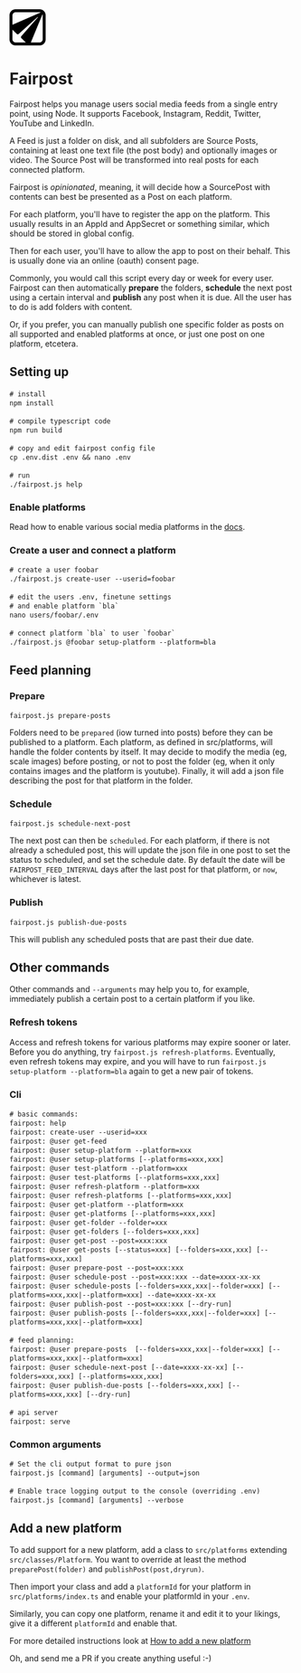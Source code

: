 
<img src="https://github.com/commonpike/fairpost/raw/main/public/fairpost-icon.png" width="64" height="64">

# Fairpost

Fairpost helps you manage users social media feeds from a single 
entry point, using Node. It supports Facebook, Instagram, 
Reddit, Twitter, YouTube and LinkedIn.

A Feed is just a folder on disk, and all subfolders are Source Posts, 
containing at least one text file (the post body) and 
optionally images or video. The Source Post will be transformed
into real posts for each connected platform.

Fairpost is *opinionated*, meaning, it will decide
how a SourcePost with contents can best be presented
as a Post on each platform. 

For each platform, you'll have to register the app on the
platform. This usually results in an AppId and AppSecret or 
something similar, which should be stored in global config.

Then for each user, you'll have to allow the app to
post on their behalf. This is usually done via an
online (oauth) consent page.

Commonly, you would call this script every day or week
for every user. Fairpost can then automatically **prepare** the folders,
**schedule** the next post using a certain interval and 
**publish** any post when it is due. All the user has to do is 
add folders with content.

Or, if you prefer, you can manually publish one
specific folder as posts on all supported and enabled 
platforms at once, or just one post on one platform,
etcetera.


## Setting up 
```
# install
npm install

# compile typescript code
npm run build

# copy and edit fairpost config file
cp .env.dist .env && nano .env

# run
./fairpost.js help
```

### Enable platforms

Read how to enable various social media platforms in the [docs](docs).

### Create a user and connect a platform 

```
# create a user foobar
./fairpost.js create-user --userid=foobar

# edit the users .env, finetune settings
# and enable platform `bla`
nano users/foobar/.env

# connect platform `bla` to user `foobar`
./fairpost.js @foobar setup-platform --platform=bla

```

## Feed planning
### Prepare
```
fairpost.js prepare-posts
```
Folders need to be `prepared` (iow turned into posts)
before they can be published to a platform. 
Each platform, as defined in src/platforms, will 
handle the folder contents by itself. It may
decide to modify the media (eg, scale images) 
before posting, or not to post the folder (eg, 
when it only contains images and the platform 
is youtube). Finally, it will add a json file
describing the post for that platform in the 
folder.

### Schedule
```
fairpost.js schedule-next-post
```
The next post can then be `scheduled`. For each platform,
if there is not already a scheduled post, this will update
the json file in one post to set the status to scheduled, 
and set the schedule date. 
By default the date will be `FAIRPOST_FEED_INTERVAL` days 
after the last post for that platform, or `now`, whichever 
is latest.

### Publish
```
fairpost.js publish-due-posts
```
This will publish any scheduled posts that are past their due date.


## Other commands

Other commands and `--arguments`
may help you to, for example, immediately publish
a certain post to a certain platform if you like.

### Refresh tokens

Access and refresh tokens for various platforms may
expire sooner or later. Before you do anything, try
`fairpost.js refresh-platforms`. Eventually, even
refresh tokens may expire, and you will have to run
`fairpost.js setup-platform --platform=bla` again
to get a new pair of tokens.


### Cli

```
# basic commands:
fairpost: help
fairpost: create-user --userid=xxx
fairpost: @user get-feed 
fairpost: @user setup-platform --platform=xxx
fairpost: @user setup-platforms [--platforms=xxx,xxx]
fairpost: @user test-platform --platform=xxx
fairpost: @user test-platforms [--platforms=xxx,xxx]
fairpost: @user refresh-platform --platform=xxx
fairpost: @user refresh-platforms [--platforms=xxx,xxx]
fairpost: @user get-platform --platform=xxx
fairpost: @user get-platforms [--platforms=xxx,xxx]
fairpost: @user get-folder --folder=xxx
fairpost: @user get-folders [--folders=xxx,xxx]
fairpost: @user get-post --post=xxx:xxx
fairpost: @user get-posts [--status=xxx] [--folders=xxx,xxx] [--platforms=xxx,xxx] 
fairpost: @user prepare-post --post=xxx:xxx
fairpost: @user schedule-post --post=xxx:xxx --date=xxxx-xx-xx 
fairpost: @user schedule-posts [--folders=xxx,xxx|--folder=xxx] [--platforms=xxx,xxx|--platform=xxx] --date=xxxx-xx-xx
fairpost: @user publish-post --post=xxx:xxx [--dry-run]
fairpost: @user publish-posts [--folders=xxx,xxx|--folder=xxx] [--platforms=xxx,xxx|--platform=xxx]

# feed planning:
fairpost: @user prepare-posts  [--folders=xxx,xxx|--folder=xxx] [--platforms=xxx,xxx|--platform=xxx]
fairpost: @user schedule-next-post [--date=xxxx-xx-xx] [--folders=xxx,xxx] [--platforms=xxx,xxx] 
fairpost: @user publish-due-posts [--folders=xxx,xxx] [--platforms=xxx,xxx] [--dry-run]

# api server
fairpost: serve
```

### Common arguments 

```
# Set the cli output format to pure json
fairpost.js [command] [arguments] --output=json

# Enable trace logging output to the console (overriding .env)
fairpost.js [command] [arguments] --verbose

```


## Add a new platform

To add support for a new platform, add a class to `src/platforms`
extending `src/classes/Platform`. You want to override at least the
method `preparePost(folder)` and  `publishPost(post,dryrun)`.

Then import your class and add a `platformId` for your platform 
in `src/platforms/index.ts` and enable your platformId in your `.env`.

Similarly, you can copy one platform, rename it and edit it to your
likings, give it a different `platformId` and enable that.

For more detailed instructions look at [How to add a new platform](./docs/NewPlatform.md)

Oh, and send me a PR if you create anything useful :-) 






